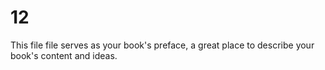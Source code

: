 # 12

This file file serves as your book's preface, a great place to describe your book's content and ideas.
